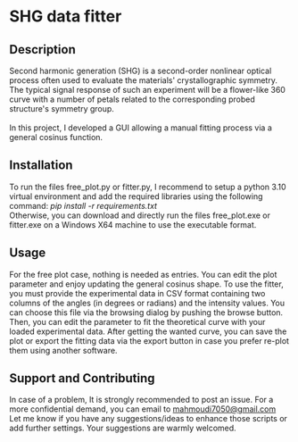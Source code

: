 # SHG data fitter


## Description

Second harmonic generation (SHG) is a second-order nonlinear optical process often used to evaluate the materials' crystallographic symmetry. The typical signal response of such an experiment will be a flower-like 360 curve with a number of petals related to the corresponding probed structure's symmetry group.
<br>
<br> 
In this project, I developed a GUI allowing a manual fitting process via a general cosinus function. 
      
## Installation
To run the files free_plot.py or fitter.py, I recommend to setup a python 3.10 virtual environment and add the required libraries using the following command: *pip install -r requirements.txt* 
<br>
Otherwise, you can download and directly run the files free_plot.exe or fitter.exe on a Windows X64 machine to use the executable format. 

## Usage
For the free plot case, nothing is needed as entries. You can edit the plot parameter and enjoy updating the general cosinus shape. To use the fitter, you must provide the experimental data in CSV format containing two columns of the angles (in degrees or radians) and the intensity values. You can choose this file via the browsing dialog by pushing the browse button. Then, you can edit the parameter to fit the theoretical curve with your loaded experimental data. After getting the wanted curve, you can save the plot or export the fitting data via the export button in case you prefer re-plot them using another software. 


## Support and Contributing
In case of a problem, It is strongly recommended to post an issue. For a more confidential demand, you can email to mahmoudi7050@gmail.com
<br>
Let me know if you have any suggestions/ideas to enhance those scripts or add further settings. Your suggestions are warmly welcomed.

